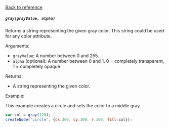 [Back to reference](../README.md)

##### `gray(grayValue, alpha)`
Returns a string representing the given gray color. This string could be used for any color attribute.

Arguments:
- `grayValue`: A number between 0 and 255.
- `alpha` (optional): A number between 0 and 1. 0 = completely transparent, 1 = completely opaque

Returns:
- A string representing the given color.

Example:

This example creates a circle and sets the color to a middle gray.
```javascript
var col = gray(128);
createNode('circle', {cx:300, cy:300, r:100, fill:col});
```

